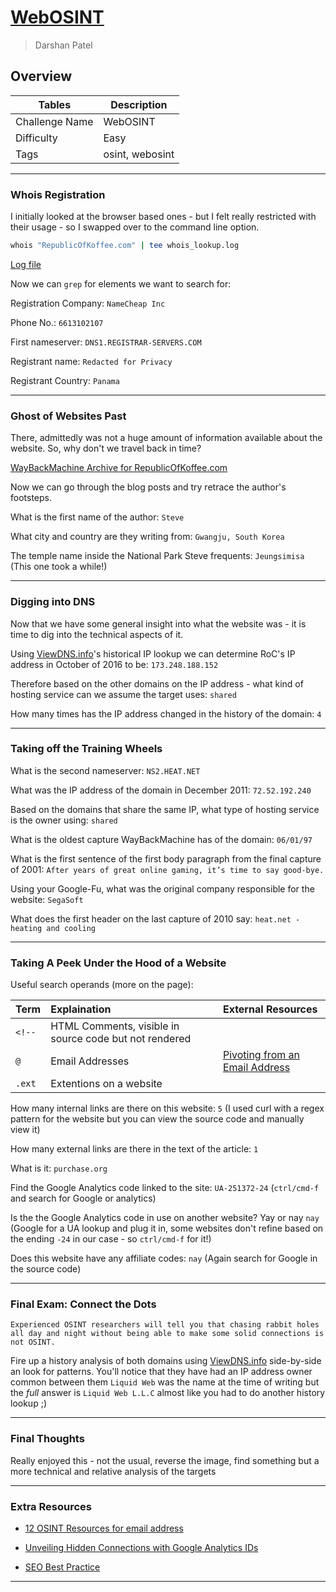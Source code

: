 # [WebOSINT](https://tryhackme.com/room/webosint)

> Darshan Patel

## Overview

| Tables | Description |
| ------ | ----------- |
| Challenge Name | WebOSINT |
| Difficulty | Easy |
| Tags | osint, webosint |
---

### Whois Registration

I initially looked at the browser based ones - but I felt really restricted with their usage - so I swapped over to the command line option.

```bash
whois "RepublicOfKoffee.com" | tee whois_lookup.log
```

[Log file](./domain_recon.log)

Now we can `grep` for elements we want to search for:

Registration Company: `NameCheap Inc`

Phone No.: `6613102107`

First nameserver: `DNS1.REGISTRAR-SERVERS.COM`

Registrant name: `Redacted for Privacy`

Registrant Country: `Panama`

--------------------------------------------------------------------------------

### Ghost of Websites Past

There, admittedly was not a huge amount of information available about the website. So, why don't we travel back in time?

[WayBackMachine Archive for RepublicOfKoffee.com](https://web.archive.org/web/20160410050253/http://www.republicofkoffee.com/)

Now we can go through the blog posts and try retrace the author's footsteps.

What is the first name of the author: `Steve`

What city and country are they writing from: `Gwangju, South Korea`

The temple name inside the National Park Steve frequents: `Jeungsimisa` (This one took a while!)

--------------------------------------------------------------------------------

### Digging into DNS

Now that we have some general insight into what the website was - it is time to dig into the technical aspects of it.

Using [ViewDNS.info](https://viewdns.info)'s historical IP lookup we can determine RoC's IP address in October of 2016 to be: `173.248.188.152`

Therefore based on the other domains on the IP address - what kind of hosting service can we assume the target uses: `shared`

How many times has the IP address changed in the history of the domain: `4`

--------------------------------------------------------------------------------

### Taking off the Training Wheels

What is the second nameserver: `NS2.HEAT.NET`

What was the IP address of the domain in December 2011: `72.52.192.240`

Based on the domains that share the same IP, what type of hosting service is the owner using: `shared`

What is the oldest capture WayBackMachine has of the domain: `06/01/97`

What is the first sentence of the first body paragraph from the final capture of 2001: `After years of great online gaming, it’s time to say good-bye.`

Using your Google-Fu, what was the original company responsible for the website: `SegaSoft`

What does the first header on the last capture of 2010 say: `heat.net - heating and cooling`

--------------------------------------------------------------------------------

### Taking A Peek Under the Hood of a Website

Useful search operands (more on the page):

Term   | Explaination                                           | External Resources
:----- | :----------------------------------------------------- | :-----------------------------------------------------------------------------------------------------
`<!--` | HTML Comments, visible in source code but not rendered |
`@`    | Email Addresses                                        | [Pivoting from an Email Address](https://nixintel.info/osint/12-osint-resources-for-e-mail-addresses/)
`.ext` | Extentions on a website

How many internal links are there on this website: `5` (I used curl with a regex pattern for the website but you can view the source code and manually view it)

How many external links are there in the text of the article: `1`

What is it: `purchase.org`

Find the Google Analytics code linked to the site: `UA-251372-24` (`ctrl/cmd-f` and search for Google or analytics)

Is the the Google Analytics code in use on another website? Yay or nay `nay` (Google for a UA lookup and plug it in, some websites don't refine based on the ending `-24` in our case - so `ctrl/cmd-f` for it!)

Does this website have any affiliate codes: `nay` (Again search for Google in the source code)

--------------------------------------------------------------------------------

### Final Exam: Connect the Dots

```
Experienced OSINT researchers will tell you that chasing rabbit holes all day and night without being able to make some solid connections is not OSINT.
```

Fire up a history analysis of both domains using [ViewDNS.info](https://ViewDNS.info) side-by-side an look for patterns. You'll notice that they have had an IP address owner common between them `Liquid Web` was the name at the time of writing but the _full_ answer is `Liquid Web L.L.C` almost like you had to do another history lookup ;)

--------------------------------------------------------------------------------

### Final Thoughts

Really enjoyed this - not the usual, reverse the image, find something but a more technical and relative analysis of the targets

--------------------------------------------------------------------------------

### Extra Resources

- [12 OSINT Resources for email address](https://nixintel.info/osint/12-osint-resources-for-e-mail-addresses/)

- [Unveiling Hidden Connections with Google Analytics IDs](https://www.bellingcat.com/resources/how-tos/2015/07/23/unveiling-hidden-connections-with-Google-analytics-ids/)

- [SEO Best Practice](https://ahrefs.com/blog/seo-best-practices/)

---

